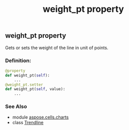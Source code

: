 ﻿---
title: weight_pt property
second_title: Aspose.Cells for Python via .NET API References
description: 
type: docs
weight: 350
url: /aspose.cells.charts/trendline/weight_pt/
is_root: false
---

## weight_pt property


Gets or sets the weight of the line in unit of points.
### Definition:
```python
@property
def weight_pt(self):
    ...
@weight_pt.setter
def weight_pt(self, value):
    ...
```

### See Also
* module [aspose.cells.charts](../../)
* class [Trendline](/cells/python-net/aspose.cells.charts/trendline)
